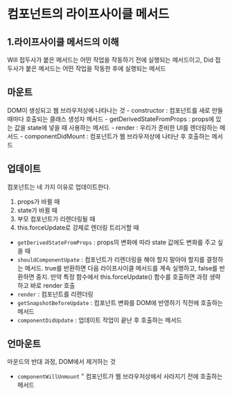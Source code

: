 # 컴포넌트의 라이프사이클 메서드

## 1.라이프사이클 메서드의 이해

Will 접두사가 붙은 메서드는 어떤 작업을 작동하기 전에 실행되는 메서드이고, Did 접두사가 붙은 메서드는 어떤 작업을 작동한 후에 실행되는 메서드

## 마운트

DOM이 생성되고 웹 브라우저상에 나타나는 것 - constructor : 컴포넌트를 새로 만들 때마다 호출되는 클래스 생성자 메서드 - getDerivedStateFromProps : props에 있는 값을 state에 넣을 때 사용하는 메서드 - render : 우리가 준비한 UI를 렌더링하는 메서드 - componentDidMount : 컴포넌트가 웹 브라우저상에 나타난 후 호출하는 메서드

## 업데이트

컴포넌트는 네 가지 이유로 업데이트한다.

1. props가 바뀔 때
2. state가 바뀔 때
3. 부모 컴포넌트가 리렌더링될 때
4. this.forceUpdate로 강제로 렌더링 트리거할 때

- `getDerivedStateFromProps` : props의 변화에 따라 state 값에도 변화를 주고 싶을 때
- `shouldComponentUpate` : 컴포넌트가 리렌더링을 해야 할지 말아야 할지를 결정하는 메서드. true를 반환하면 다음 라이프사이클 메서드를 계속 실행하고, false를 반환하면 중지. 만약 특정 함수에서 this.forceUpdate() 함수를 호출하면 과정 생략하고 바로 render 호출
- `render` : 컴포넌트를 리렌더링
- `getSnapshotBeforeUpdate` : 컴포넌트 변화를 DOM에 반영하기 직전에 호출하는 메서드
- `componentDidUpdate` : 업데이트 작업이 끝난 후 호출하는 메서드

## 언마운트

마운드의 반대 과정, DOM에서 제거하는 것

- `componentWillUnmount` " 컴포넌트가 웹 브라우저상에서 사라지기 전에 호출하는 메서드

